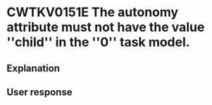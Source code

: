 # CWTKV0151E The autonomy attribute must not have the value ''child'' in the ''0'' task model.

## Explanation

## User response
